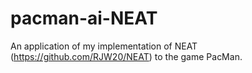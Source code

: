 # pacman-ai-NEAT
An application of my implementation of NEAT (https://github.com/RJW20/NEAT) to the game PacMan.
